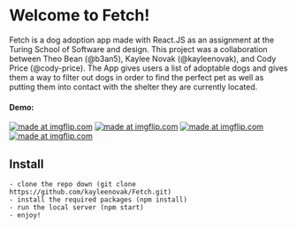 # Welcome to Fetch!

Fetch is a dog adoption app made with React.JS as an assignment at the Turing School of Software and design.
This project was a collaboration between Theo Bean (@b3an5), Kaylee Novak (@kayleenovak), and Cody Price (@cody-price).
The App gives users a list of adoptable dogs and gives them a way to filter out dogs in order to find the perfect pet as well as putting them into contact with the shelter they are currently located.

#### Demo:

<a href="https://imgflip.com/gif/2ytnnl"><img src="https://i.imgflip.com/2ytnnl.gif" title="made at imgflip.com"/></a>
<a href="https://imgflip.com/gif/2yto2a"><img src="https://i.imgflip.com/2yto2a.gif" title="made at imgflip.com"/></a>
<a href="https://imgflip.com/gif/2ytodk"><img src="https://i.imgflip.com/2ytodk.gif" title="made at imgflip.com"/></a>
<a href="https://imgflip.com/gif/2ytoke"><img src="https://i.imgflip.com/2ytoke.gif" title="made at imgflip.com"/></a>

## Install
    - clone the repo down (git clone https://github.com/kayleenovak/Fetch.git)
    - install the required packages (npm install)
    - run the local server (npm start)
    - enjoy!
